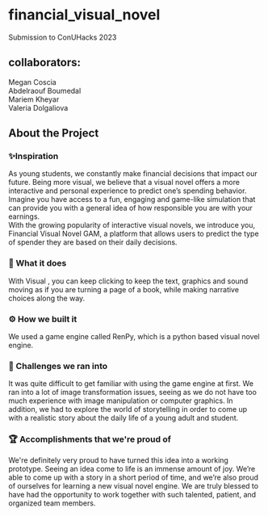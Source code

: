 # financial_visual_novel
Submission to ConUHacks 2023

## collaborators:
Megan Coscia<br>
Abdelraouf Boumedal<br>
Mariem Kheyar<br>
Valeria Dolgaliova<br>

## About the Project
### ✨Inspiration
As young students, we constantly make financial decisions that impact our future. Being more visual, we believe that a visual novel offers a more interactive and personal experience to predict one’s spending behavior. Imagine you have access to a fun, engaging and game-like simulation that can provide you with a general idea of how responsible you are with your earnings.<br>
With the growing popularity of interactive visual novels, we introduce you, Financial Visual Novel GAM, a platform that allows users to predict the type of spender they are based on their daily decisions.<br>
### 🧭 What it does
With Visual , you can keep clicking to keep the text, graphics and sound moving as if you are turning a page of a book, while making narrative choices along the way. <br>
### ⚙️ How we built it
We used a game engine called RenPy, which is a python based visual novel engine.<br> 
### 🚧 Challenges we ran into
It was quite difficult to get familiar with using the game engine at first.  We ran into a lot of image transformation issues, seeing as we do not have too much experience with image manipulation or computer graphics. In addition, we had to explore the world of storytelling in order to come up with a realistic story about the daily life of a young adult and student. <br>
### 🏆 Accomplishments that we're proud of
We're definitely very proud to have turned this idea into a working prototype. Seeing an idea come to life is an immense amount of joy. We’re able to come up with a story in a short period of time, and we’re also proud of ourselves for learning a new visual novel engine. We are truly blessed to have had the opportunity to work together with such talented, patient, and organized team members.

